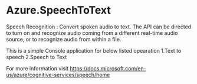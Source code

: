 # Azure.SpeechToText
Speech Recognition : Convert spoken audio to text. The API can be directed to turn on and recognize audio coming from a different real-time audio source, or to recognize audio from within a file.

This is a simple Console application for below listed opearation 
  1.Text to speech 
  2.Speech to Text

For more information visit https://docs.microsoft.com/en-us/azure/cognitive-services/speech/home
